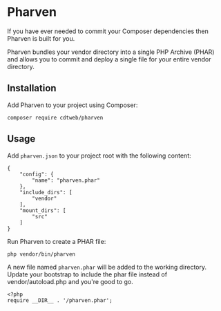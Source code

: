 Pharven
=======

If you have ever needed to commit your Composer dependencies then Pharven is built for you.

Pharven bundles your vendor directory into a single PHP Archive (PHAR) and allows you to
commit and deploy a single file for your entire vendor directory.
 
 
## Installation

Add Pharven to your project using Composer:

    composer require cdtweb/pharven
    

## Usage

Add `pharven.json` to your project root with the following content:

    {
        "config": {
            "name": "pharven.phar"
        },
        "include_dirs": [
            "vendor"
        ],
        "mount_dirs": [
            "src"
        ]
    }
    
Run Pharven to create a PHAR file:

    php vendor/bin/pharven
    
A new file named `pharven.phar` will be added to the working directory. Update your bootstrap to include the phar file instead of vendor/autoload.php and you're good to go.

    <?php
    require __DIR__ . '/pharven.phar';